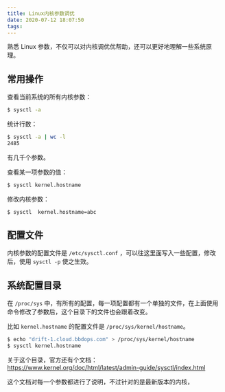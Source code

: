 ```yaml
---
title: Linux内核参数调优
date: 2020-07-12 18:07:50
tags:
---
```


熟悉 Linux 参数，不仅可以对内核调优优帮助，还可以更好地理解一些系统原理。



## 常用操作

查看当前系统的所有内核参数：

```bash
$ sysctl -a
```

统计行数：

```bash
$ sysctl -a | wc -l
2485
```

有几千个参数。

查看某一项参数的值：

```bash
$ sysctl kernel.hostname
```

修改内核参数：

```bash
$ sysctl  kernel.hostname=abc
```



## 配置文件

内核参数的配置文件是 `/etc/sysctl.conf` ，可以往这里面写入一些配置，修改后，使用 `sysctl -p` 使之生效。



## 系统配置目录

在 `/proc/sys` 中，有所有的配置，每一项配置都有一个单独的文件，在上面使用命令修改了参数后，这个目录下的文件也会跟着改变。

比如 `kernel.hostname` 的配置文件是 `/proc/sys/kernel/hostname`。

```bash
$ echo "drift-1.cloud.bbdops.com" > /proc/sys/kernel/hostname 
$ sysctl kernel.hostname
```

关于这个目录，官方还有个文档：https://www.kernel.org/doc/html/latest/admin-guide/sysctl/index.html

这个文档对每一个参数都进行了说明，不过针对的是最新版本的内核，

